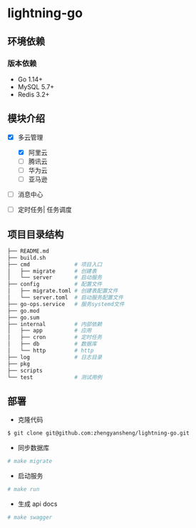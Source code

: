 # lightning-go 

## 环境依赖

### 版本依赖

- Go 1.14+
- MySQL 5.7+
- Redis 3.2+


## 模块介绍
- [x] 多云管理 
    - [x] 阿里云 
    - [ ] 腾讯云 
    - [ ] 华为云 
    - [ ] 亚马逊 
- [ ] 消息中心 
- [ ] 定时任务| 任务调度 


## 项目目录结构
```bash
├── README.md
├── build.sh
├── cmd              # 项目入口
│   ├── migrate      # 创建表
│   └── server       # 启动服务
├── config           # 配置文件
│   ├── migrate.toml # 创建表配置文件
│   └── server.toml  # 启动服务配置文件
├── go-ops.service   # 服务systemd文件
├── go.mod
├── go.sum
├── internal         # 内部依赖
│   ├── app          # 应用
│   ├── cron         # 定时任务
│   ├── db           # 数据库
│   └── http         # http
├── log              # 日志目录
├── pkg
├── scripts
└── test             # 测试用例
```

## 部署

- 克隆代码
```bash
$ git clone git@github.com:zhengyansheng/lightning-go.git 
```

- 同步数据库
```bash
# make migrate
```

- 启动服务
```bash
# make run
```

- 生成 api docs
```bash
# make swagger
```

